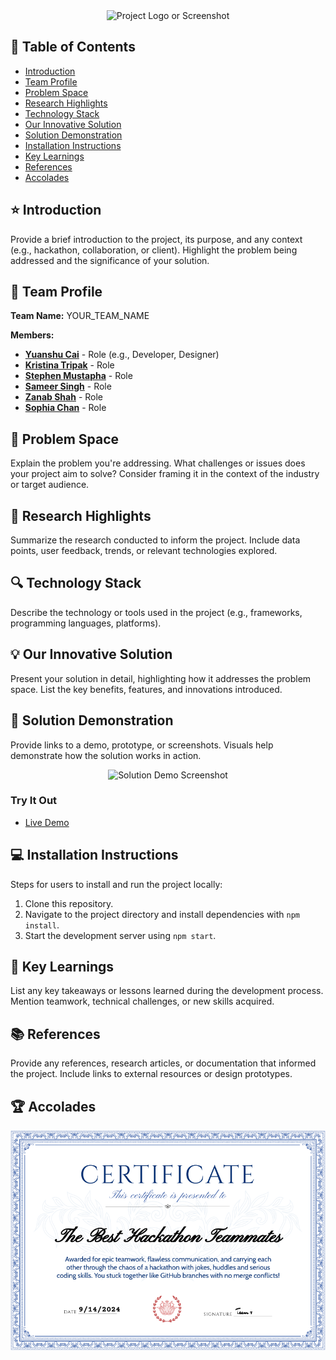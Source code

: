 <div align="center">
<img src="YOUR_IMAGE_LINK" alt="Project Logo or Screenshot">
</div>

## 📖 Table of Contents

- [Introduction](#star-introduction)
- [Team Profile](#handshake-team-profile)
- [Problem Space](#thinking-problem-space)
- [Research Highlights](#telescope-research-highlights)
- [Technology Stack](#mag-technology-stack)
- [Our Innovative Solution](#bulb-our-innovative-solution)
- [Solution Demonstration](#iphone-solution-demonstration)
- [Installation Instructions](#computer-installation-instructions)
- [Key Learnings](#seedling-key-learnings)
- [References](#books-references)
- [Accolades](#trophy-accolades)

## :star: Introduction

Provide a brief introduction to the project, its purpose, and any context (e.g., hackathon, collaboration, or client). Highlight the problem being addressed and the significance of your solution.

## :handshake: Team Profile

**Team Name:** YOUR_TEAM_NAME

**Members:**

- **[Yuanshu Cai](https://www.linkedin.com/in/yuanshucai/)** - Role (e.g., Developer, Designer)
- **[Kristina Tripak](https://www.linkedin.com/in/kristina-tripak/)** - Role
- **[Stephen Mustapha](https://www.linkedin.com/in/stephen-mustapha-ng/)** - Role
- **[Sameer Singh](https://www.linkedin.com/in/sameersingh22/)** - Role
- **[Zanab Shah](https://www.linkedin.com/in/zanab-jafry-shah/)** - Role
- **[Sophia Chan](https://www.linkedin.com/in/sophia-g-chan/)** - Role

## :thinking: Problem Space

Explain the problem you're addressing. What challenges or issues does your project aim to solve? Consider framing it in the context of the industry or target audience.

## :telescope: Research Highlights

Summarize the research conducted to inform the project. Include data points, user feedback, trends, or relevant technologies explored.

## :mag: Technology Stack

Describe the technology or tools used in the project (e.g., frameworks, programming languages, platforms).

## :bulb: Our Innovative Solution

Present your solution in detail, highlighting how it addresses the problem space. List the key benefits, features, and innovations introduced.

## :iphone: Solution Demonstration

Provide links to a demo, prototype, or screenshots. Visuals help demonstrate how the solution works in action.

<div align="center">
<img src="DEMO_IMAGE_LINK" alt="Solution Demo Screenshot">
</div>

### Try It Out

- [Live Demo](YOUR_LIVE_DEMO_LINK)

## :computer: Installation Instructions

Steps for users to install and run the project locally:

1. Clone this repository.
2. Navigate to the project directory and install dependencies with `npm install`.
3. Start the development server using `npm start`.

## :seedling: Key Learnings

List any key takeaways or lessons learned during the development process. Mention teamwork, technical challenges, or new skills acquired.

## :books: References

Provide any references, research articles, or documentation that informed the project. Include links to external resources or design prototypes.

## :trophy: Accolades

![certificate to us](certificate.png)
